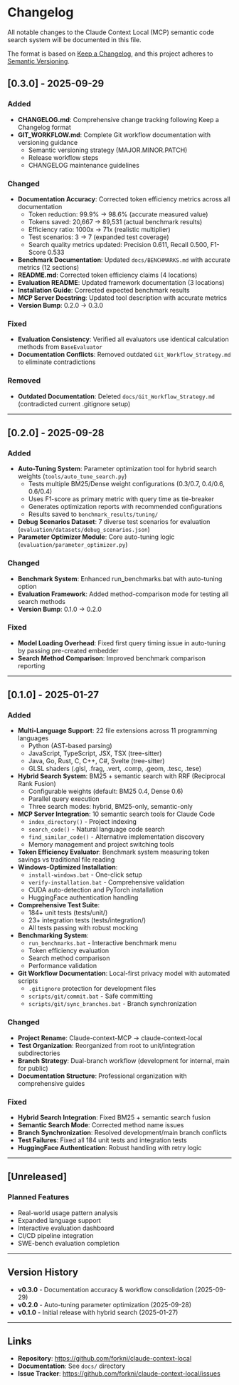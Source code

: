 # Changelog

All notable changes to the Claude Context Local (MCP) semantic code search system will be documented in this file.

The format is based on [Keep a Changelog](https://keepachangelog.com/en/1.0.0/),
and this project adheres to [Semantic Versioning](https://semver.org/spec/v2.0.0.html).

## [0.3.0] - 2025-09-29

### Added

- **CHANGELOG.md**: Comprehensive change tracking following Keep a Changelog format
- **GIT_WORKFLOW.md**: Complete Git workflow documentation with versioning guidance
  - Semantic versioning strategy (MAJOR.MINOR.PATCH)
  - Release workflow steps
  - CHANGELOG maintenance guidelines

### Changed

- **Documentation Accuracy**: Corrected token efficiency metrics across all documentation
  - Token reduction: 99.9% → 98.6% (accurate measured value)
  - Tokens saved: 20,667 → 89,531 (actual benchmark results)
  - Efficiency ratio: 1000x → 71x (realistic multiplier)
  - Test scenarios: 3 → 7 (expanded test coverage)
  - Search quality metrics updated: Precision 0.611, Recall 0.500, F1-Score 0.533
- **Benchmark Documentation**: Updated `docs/BENCHMARKS.md` with accurate metrics (12 sections)
- **README.md**: Corrected token efficiency claims (4 locations)
- **Evaluation README**: Updated framework documentation (3 locations)
- **Installation Guide**: Corrected expected benchmark results
- **MCP Server Docstring**: Updated tool description with accurate metrics
- **Version Bump**: 0.2.0 → 0.3.0

### Fixed

- **Evaluation Consistency**: Verified all evaluators use identical calculation methods from `BaseEvaluator`
- **Documentation Conflicts**: Removed outdated `Git_Workflow_Strategy.md` to eliminate contradictions

### Removed

- **Outdated Documentation**: Deleted `docs/Git_Workflow_Strategy.md` (contradicted current .gitignore setup)

---

## [0.2.0] - 2025-09-28

### Added

- **Auto-Tuning System**: Parameter optimization tool for hybrid search weights (`tools/auto_tune_search.py`)
  - Tests multiple BM25/Dense weight configurations (0.3/0.7, 0.4/0.6, 0.6/0.4)
  - Uses F1-score as primary metric with query time as tie-breaker
  - Generates optimization reports with recommended configurations
  - Results saved to `benchmark_results/tuning/`
- **Debug Scenarios Dataset**: 7 diverse test scenarios for evaluation (`evaluation/datasets/debug_scenarios.json`)
- **Parameter Optimizer Module**: Core auto-tuning logic (`evaluation/parameter_optimizer.py`)

### Changed

- **Benchmark System**: Enhanced run_benchmarks.bat with auto-tuning option
- **Evaluation Framework**: Added method-comparison mode for testing all search methods
- **Version Bump**: 0.1.0 → 0.2.0

### Fixed

- **Model Loading Overhead**: Fixed first query timing issue in auto-tuning by passing pre-created embedder
- **Search Method Comparison**: Improved benchmark comparison reporting

---

## [0.1.0] - 2025-01-27

### Added

- **Multi-Language Support**: 22 file extensions across 11 programming languages
  - Python (AST-based parsing)
  - JavaScript, TypeScript, JSX, TSX (tree-sitter)
  - Java, Go, Rust, C, C++, C#, Svelte (tree-sitter)
  - GLSL shaders (.glsl, .frag, .vert, .comp, .geom, .tesc, .tese)
- **Hybrid Search System**: BM25 + semantic search with RRF (Reciprocal Rank Fusion)
  - Configurable weights (default: BM25 0.4, Dense 0.6)
  - Parallel query execution
  - Three search modes: hybrid, BM25-only, semantic-only
- **MCP Server Integration**: 10 semantic search tools for Claude Code
  - `index_directory()` - Project indexing
  - `search_code()` - Natural language code search
  - `find_similar_code()` - Alternative implementation discovery
  - Memory management and project switching tools
- **Token Efficiency Evaluator**: Benchmark system measuring token savings vs traditional file reading
- **Windows-Optimized Installation**:
  - `install-windows.bat` - One-click setup
  - `verify-installation.bat` - Comprehensive validation
  - CUDA auto-detection and PyTorch installation
  - HuggingFace authentication handling
- **Comprehensive Test Suite**:
  - 184+ unit tests (tests/unit/)
  - 23+ integration tests (tests/integration/)
  - All tests passing with robust mocking
- **Benchmarking System**:
  - `run_benchmarks.bat` - Interactive benchmark menu
  - Token efficiency evaluation
  - Search method comparison
  - Performance validation
- **Git Workflow Documentation**: Local-first privacy model with automated scripts
  - `.gitignore` protection for development files
  - `scripts/git/commit.bat` - Safe committing
  - `scripts/git/sync_branches.bat` - Branch synchronization

### Changed

- **Project Rename**: Claude-context-MCP → claude-context-local
- **Test Organization**: Reorganized from root to unit/integration subdirectories
- **Branch Strategy**: Dual-branch workflow (development for internal, main for public)
- **Documentation Structure**: Professional organization with comprehensive guides

### Fixed

- **Hybrid Search Integration**: Fixed BM25 + semantic search fusion
- **Semantic Search Mode**: Corrected method name issues
- **Branch Synchronization**: Resolved development/main branch conflicts
- **Test Failures**: Fixed all 184 unit tests and integration tests
- **HuggingFace Authentication**: Robust handling with retry logic

---

## [Unreleased]

### Planned Features

- Real-world usage pattern analysis
- Expanded language support
- Interactive evaluation dashboard
- CI/CD pipeline integration
- SWE-bench evaluation completion

---

## Version History

- **v0.3.0** - Documentation accuracy & workflow consolidation (2025-09-29)
- **v0.2.0** - Auto-tuning parameter optimization (2025-09-28)
- **v0.1.0** - Initial release with hybrid search (2025-01-27)

---

## Links

- **Repository**: <https://github.com/forkni/claude-context-local>
- **Documentation**: See `docs/` directory
- **Issue Tracker**: <https://github.com/forkni/claude-context-local/issues>
